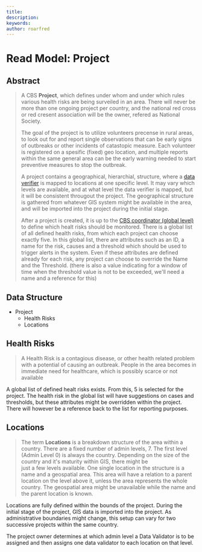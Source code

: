 ```yaml
---
title: 
description: 
keywords: 
author: roarfred
---
```

# Read Model: Project

## Abstract
> A CBS **Project**, which defines under whom and under which rules various health risks are being surveiled in an area. 
> There will never be more than one ongoing project per country, and the national red cross or red cresent association will be the owner,
> refered as National Society.
>
> The goal of the project is to utilize volunteers precense in rural areas, to look out for and report single observations that can be early 
> signs of outbreaks or other incidents of catastopic measure. Each volunteer is registered on a spesific (fixed) geo location, and multiple 
> reports within the same general area can be the early warning needed to start preventive measures to stop the outbreak.
>
> A project contains a geographical, hierarchial, structure, where a [data verifier]() is mapped to locations at one specific level. It 
> may vary which levels are available, and at what level the data verifier is mapped, but it will be consistent througout the project.
> The geographical structure is gathered from whatever GIS system might be available in the area, and will be imported into the project during
> the initial stage.
> 
> After a project is created, it is up to the [CBS coordinator (global level)](../../actors.md#cbs-coordinator---global-level) 
> to define which healt risks should be monitored. There is a global list of all defined health risks, from which each project
> can choose exactly five. In this global list, there are attributes such as an ID, a name for the risk, causes and a threshold
> which should be used to trigger alerts in the system. Even if these attributes are defined already for each risk, any project 
> can choose to override the Name and the Threshold. (there is also a value indicating for a window of time when the threshold 
> value is not to be exceeded, we'll need a name and a reference for this)

## Data Structure
* Project
  * Health Risks
  * Locations


## Health Risks
> A Health Risk is a contagious disease, or other health related problem with a potential of causing an outbreak. People in the
> area becomes in immediate need for healthcare, which is possibly scarce or not available

A global list of defined healt risks exists. From this, 5 is selected for the project. The health risk in the global list will have
suggestions on cases and thresholds, but these attributes might be overridden within the project. There will however be a reference 
back to the list for reporting purposes.

## Locations
> The term **Locations** is a breakdown structure of the area within a country. There are a fixed number of admin levels, 7. The 
> first level (Admin Level 0) is always the country. Depending on the size of the country and it's maturity within GIS, there might be  
> just a few levels available. One single location in the structure is a name and a geospatial area. This area will have a relation 
> to a parent location on the level above it, unless the area represents the whole country. The geospatial area might be unavailable
> while the name and the parent location is known.

Locations are fully defined within the bounds of the project. During the initial stage of the project, GIS data is imported into the
project. As administrative boundaries might change, this setup can vary for two successive projects within the same country.

The project owner determines at which admin level a Data Validator is to be assigned and then assigns one data validator to each 
location on that level.